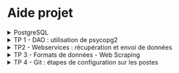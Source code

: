 # Aide projet
<details><summary>
 PostgreSQL
	</summary>

	<p>
 Create Table :
```
CREATE TABLE addresses (
  user_id int, -- Both a primary and foreign key
  street varchar(30) NOT NULL,
  city varchar(30) NOT NULL,
  state varchar(30) NOT NULL,
  PRIMARY KEY (user_id),
  FOREIGN KEY (user_id) REFERENCES users (id) ON DELETE CASCADE
);
```
### Insert into :
```
INSERT INTO addresses (user_id, street, city, state) VALUES
  (1, '1 Market Street', 'San Francisco', 'CA'),
  (2, '2 Elm Street', 'San Francisco', 'CA'),
  (3, '3 Main Street', 'Boston', 'MA');
```
	</p>
</details>
<details><summary>
TP 1 - DAO : utilisation de psycopg2
	</summary>
<p>
- La couche DAO est celle où vous implémentez les méthodes de persistance des données. Pour faire simple, dans notre cas : on implémente toutes les méthodes qui exécutent les requêtes SQL pour modifier notre BDD.

- Pour les explications à suivre, il vaut mieux se référer au code du TP 4, car c'est le code que vous utiliserez pour débuter le projet. Par exemple avoir la classe compte_dao.py sous les yeux en même temps pour mieux comprendre.

### Connection et curseur

- Pour pouvoir exécuter les requêtes SQL, il faut être connecté à la BDD. Chaque méthode d'une classe DAO doit donc commencer par l'instruction suivante :

```
cur = AbstractDao.connection.cursor()
```

Cela permet de récupérer un objet cursor (de psycopg2) qui va gérer les connections et requêtes à la BDD.

### Exécution des requêtes et gestion de la réponse

Ensuite, le code diffère selon qu'on ne veut récupérer qu'un seul objet avec la requête SQL, ou plusieurs :

- Un seul objet :

```python
# On exécute la requête SQL avec les paramètres voulus
cur.execute(
            "INSERT INTO account (pseudo, motdepasse) VALUES (%s, %s) RETURNING id;", (compte.pseudo, compte.motdepasse))

# Puis on stocke le résultat dans un objet python (ici l'insertion en base renvoie l'id associé)
# La méthode fetchone() permet simplement de récupérer la ligne renvoyée par la requête
compte.id = cur.fetchone()[0]
```

Autre exemple avec plusieurs paramètres retournés par la requête :

```python
# On sélectionne les champs qu'on veut récupérer avec la requête
cur.execute(
            "select id, pseudo, motdepasse from account where pseudo=%s", (pseudo,))

# On stocke la ligne trouvée dans found
            found = cur.fetchone()
            # On s'asure que found n'est pas vide (pas de ligne retournée par la requête)
            if found:
                # Puis on récupère les champs dans l'ordre qu'on les a spécifiés dans la requête : found[0] = id, found[1] = pseudo, etc
                return Compte(found[1], found[2], found[0])
```

- Plusieurs objets (on veut la liste des tous les agents du shield du TP 1) :

```python
# On exécute à nouveau notre requête
cur.execute(
    "select id, name, security_level from shield_agents")
    # Cette fois on récupère des tuples et on les transforme en objects ShieldAgent qu'on insère dans un tableau
    result = [ShieldAgent(id=item[0], name=item[1], security_level=item[2])
        # On ne se sert pas de fetchone(), mais de fetchall() pour récupérer toutes les lignes retournées par la requête, sur lesquelles on fait une boucle for
        for item in cur.fetchall()]
    return result
```

- Une fois ces étapes réalisées, on enregistre en base ou on annule la transaction si une erreur est soulevée (cette étape ne change jamais, le code que vous aurez vraiment à gérer est celui de l'exécution de requête et de gestion du résultat)

```python
    # la transaction est enregistrée en base
    AbstractDao.connection.commit()
except psycopg2.Error as error:
    # la transaction est annulée
    AbstractDao.connection.rollback()
    raise error
finally:
    cur.close()
```

- Pour un exemple de requête faisant intervenir une table d'association, voir la méthode find_all_agent_with_avengers de agent_dao du TP 1.

- Plus d'informations sur psycopg2, en particulier sur [l'objet cursor](http://initd.org/psycopg/docs/cursor.html)
</p>
</details>
<details><summary>
TP2 - Webservices : récupération et envoi de données
	</summary>
	<p>
- Les webservices sont des ressources accessibles via des requêtes HTTP. Ils fonctionnent comme des boites noires : Ils disposent d'une API (application programming interface) pour laquelle l'on ne connait que l'entrée/sortie (Boite Noire)

- Par différentes requêtes (GET et POST pour la plupart), vous pouvez récupérer des données et échanger avec un serveur distant par sa couche Controller. Ces requêtes peuvent avoir différents type : changer l'état de la base de données par transmission de l'information coté DAO, récupération de l'état de la base de données, ou encore récupération de l'état du serveur par exemple (Healthcheck).

### Tester des requêtes avec Insomnia

Insomnia est un client [REST](https://fr.wikipedia.org/wiki/Representational_state_transfer) permettant justement d'effectuer des requêtes HTTP sur une URL. Il propose une interface graphique simple permettant de tester les requêtes que l'on va ensuite pouvoir intégrer dans le code Python par la suite.

- Il implémente quasiment tous les types de [requêtes HTTP](https://www.tutorialspoint.com/http/http_requests.htm)

- Exemple avec une requête POST
  ![](insomnia.jpg)
  - Avec en rouge: l'ajout d'une nouvelle requête
  - Avec en bleu : l'url où effectuer la requête
  - Avec en vert : la zone où ajouter les éventuels paramètres

### Récupération de données avec Requests

Requests est la référence des librairies Python pour effectuer des requêtes HTTP. Son utilisation est assez simple bien que formalisée.

#### Installation :

Vous pouvez l'installer via pip

```
pip install requests
```

ou via Pycharm qui détectera les install Requirements.

#### Utilisation :

- Importez la librairie dans la classe de votre choix, la bonne pratique étant de s'inspirer du squelette projet du tp4.

```python
import requests
```

- Effectuez une configuration préalable permettant d'éviter le proxy de l'ensai, ne le mettez pas si vous êtes hors vm.

```python
proxies = {
                'http': http://pxcache-02.ensai.fr:3128,
                'https': http://pxcache-02.ensai.fr:3128
            }
```

- Ici c'est une étape importante qui changera d'une fois a l'autre: indiquez les différents paramètres de la requête (correspondant à ce que vous rentreriez dans Insomnia). (ici: C'est l'exemple du tp2)

```python
params = {
                'apikey': properties.api_key,
                'dataset': "statistiques-de-prets-de-dvd-en-2017-cesson-sevigne",
                "rows": 6288}
response = requests.get(
                'https://data.rennesmetropole.fr/api/records/1.0/search/'
                , proxies=proxies
                , params=params)
```

- Récuperez les données dans un objet python pour pouvoir les manipuler par la suite dans votre couche Business Object !

```python
data = response.json()['records']
```

### Créer son propre webservice avec la bibliothèque Flask

- Importez la librairie dans une Classe présente dans le dossier controller de votre projet

```python
from flask import Flask, request
```

- Mettez en place votre serveur dans une classe Server
  ```python
  app = Flask(__name__)
  ```
  [...]
  ```python
  if __name__ == "__main__":
      app.run()
  ```
- Définissez les différents "endpoints" de votre API en annotant vos méthodes qui seront appelées en effectuant des requêtes HTTP
  ```python
  @app.route("/healthCheck", methods=['GET'])
  def movieList():
  ```
  Ici par exemple si l'on fait une requête GET sur localhost:5000/healthCheck, on appelera la fonction healthCheck()
- Effectuez différents traitement métiers en appelant des méthodes objets de vos business objects
- Effectuez un retour pour la requête

```python
""" retour par defaut (avec import json préalable) """
 return json.dumps({"result": "success"})
```
</p>
</details>
<details><summary>
 TP 3 - Formats de données - Web Scraping
	</summary>
	<p>
Il existe différents types de formats de données structurés non SQL, ils sont principalement utilisés pour l'échange de données et la sauvegarde de données

### Différents formats de données

- JSON :

```
[
{
      "titre": "Star Wars : le retour du Jedi",
      "commune": "Cesson-Sevigne",
      "auteur": "Kershner Irvin",
      "code_insee": 35051.0,
      "nombre_de_prets_2017": 10.0
  },{
      "titre": "Blanche Neige et le chasseur",
      "commune": "Cesson-Sevigne",
      "auteur": "Sanders Rupert",
      "code_insee": 35051.0,
      "nombre_de_prets_2017": 10.0
  }
]
```

Format actuellement très utilisé avec le yml, il est surtout très commun dans le monde du web et des web services.

- XML

```
<Bibliotheque>
<CD> <titre>Star Wars : le retour du Jedi</titre>
      <commune> Cesson-Sevigne</commune>
      <auteur> Kershner Irvin</auteur>
      <code_insee> 35051.0</code_insee>
      <nombre_de_prets_2017> 10.0</nombre_de_prets_2017>
</CD>
<CD> <titre>Blanche Neige et le chasseur</titre>
      <commune> Cesson-Sevigne</commune>
      <auteur> Sanders Rupert</auteur>
      <code_insee> 35051.0</code_insee>
      <nombre_de_prets_2017> 10.0</nombre_de_prets_2017>
</CD>
</Bibliotheque>
```

Format plus verbeux utilisé dans beaucoup de configuration mais également pour l'échange des données (comme le JSON)

- CSV

```
titre;commune;auteur;code_insee;nombre_de_prets_2017
Star Wars : le retour du Jedi;Cesson-Sevigne;Kershner Irvin;35051.0;10.0
Blanche Neige et le chasseur ;Cesson-Sevigne;Sanders Rupert;35051.0;10.0
```

Format très classique dans le monde de la donnée et de la sauvegarde.

### Lire les données

#### Lecture et écriture du csv en python

- Lecture

```python
import csv

#Ouvrir le fichier en lecture
with open('./test.csv', 'r') as csvfile:
    #Définition du reader
    csvreader = csv.reader(csvfile, delimiter=';')
    #Lecture ligne par ligne
    for row in csvreader:
        for column in row:
            print(column)
```

- Ecriture

```python
import csv

#Ouvrir le fichier en écriture
with open('./test2.csv', 'w',  newline='') as csvfile:
    #Définition de writer
    csvwriter = csv.writer(csvfile, delimiter=',',)
    #Ecriture d'une ligne
    csvwriter.writerow(['nom', 'prénom', 'age'])

```

#### Lecture et écriture du json en python

- Lecture

```python
import json

#Ouvrir le fichier en lecture
with open('./test.json', 'r', encoding="utf-8") as jsonfile:
    #Lecture du json en dictionnaire
    data = json.load(jsonfile)
    #Lecture ligne par ligne
    for row in data:
        # on ajoute une ligne dans le fichier et on enleve la donnée depuis le data
                fieldsValues = row['fields'].values()
                row.pop('fields')
	# puis on l'écrit (en fct de la conversion)
```

- Ecriture


```python
import json

#Ouvrir le fichier en écriture
with open('./test2.json', 'r', encoding="utf-8") as jsonfile:
    #données : tableau d'entrées clé:valeur
    result = [dico1,dico2]
    #Lecture ligne par ligne
    jsonfile.write(json.dumps(result))
```

#### Lecture et écriture du xml en python

- Lecture

```python
import xml.etree.ElementTree as ET

#Ouvrir le fichier en lecture
with open('./test.xml', 'wb') as xmlfile:
    #données : utilisation d'un parseur xml de la librarie etree
    tree=ET.parse(xmlfile)
    #Lecture ligne par ligne
    root = tree.getroot()
    for child in root :
        print(child.tag,child.attrib)
```

- Ecriture

```python
from lxml import etree

#Ouvrir le fichier en écriture
with open('./test2.xml', 'wb') as xmlfile:
    #données : dico en entrée
    result = [dico1,dico2]
    xmlfile.write(etree.tostring(result, pretty_print=True))
```

### Web Scraping avec Python

#### Rappel : Le webscraping c'est quoi?

- Il s'agit littéralement d'extraction de données sur des sites web via un script ou un programme
- C'est a dire un document balisé qui est donc parsable par différentes librairies afin de récupérer les informations que l'on veut.

- Beaucoup de librairies existent, nous avons présenté dans le tp3 la librairie lxml pour l'extraction de données depuis l'html

#### Exemple avec une page wikipédia

En utilisant request pour le requetage http on peut par exemple récupérer la liste des différents médaillés au judo comme ci-dessous qui sont sous différentes balises html respectives.

```python
import requests
from lxml import html

pageContent=requests.get('https://en.wikipedia.org/wiki/List_of_Olympic_medalists_in_judo')
tree = html.fromstring(pageContent.content)

goldWinners=tree.xpath('//*[@id="mw-content-text"]/table/tr/td[2]/a[1]/text()')
silverWinners=tree.xpath('//*[@id="mw-content-text"]/table/tr/td[3]/a[1]/text()')
#bronzeWinner we need rows where there's no rowspan - note XPath
bronzeWinners=tree.xpath('//*[@id="mw-content-text"]/table/tr/td[not(@rowspan=2)]/a[1]/text()')
medalWinners=goldWinners+silverWinners+bronzeWinners

medalTotals={}
for name in medalWinners:
    if medalTotals.has_key(name):
        medalTotals[name]=medalTotals[name]+1
    else:
        medalTotals[name]=1

for result in sorted(
        medalTotals.items(), key=lambda x:x[1],reverse=True):
        print '%s:%s' % result
```
</p>
</details>
<details><summary>
 TP 4 - Git : étapes de configuration sur les postes
	</summary>

<p>
 =>  Générer sa clef SSH (reprise de la configuration partie 3 du TP)

- Lancez Git bash (Menu démarrer > tapez git bash dans la barre de recherche).

- La première chose à faire est de configurer le proxy si ce n’est pas déjà fait

```
git config --global http.proxy http://pxcache-02.ensai.fr:3128
git config --global https.proxy http://pxcache-02.ensai.fr:3128
```

- Puis de configurer vos informations personnelles

```
git config --global user.email VOTRE EMAIL
git config --global user.name PRENOM NOM
```

En remplaçant VOTRE EMAIL par votre email et PRENOM NOM par vos prénoms et noms.

- Changez l’éditeur git par défaut par notepad++ (sinon vous allez utiliser vim)

```
git config --global core.editor "'\\filer-thinapps.domensai.ecole\thinapps\Notepad64\Notepad++.exe' -multiInst -notabbar -nosession -noPlugin"
```

Cette config est conservée vous n’avez à la faire qu’une fois sur les machines de l’ENSAI. Si vous utilisez git chez vous, il faudra reconfigurer votre client (potentiellement en installer un)

- Ensuite, générez votre couple de clé ssh

```
ssh-keygen -t rsa -b 2048
```

<p>Ceci va permettre de faciliter de la communication entre gitlab et vous. En effet le coupleque vous allez générer va servir à prouver que vous êtes bien la personne que vous dites être, et ainsi ne plus à avoir à saisir votre couple id/mdp.</p>

- Tapez entrée pour chaque question que l’on vous pose.
- Sous Gitlab, allez dans vos réglages : https://gitlab.com/profile. Dans le menu à gauche allez dans SSH Keys. Vous avez un champ texte sous Key, vous allez mettre le contenu de votre clé.
- Votre clé devrait se trouver ici : `P:\ssh_key\id_rsa` . Pour l’afficher, il faut que dans l'explorateur de fichier vous cliquiez sur Organiser > Options des dossiers et de recherche > Affichage > Afficher les fichiers, dossiers et lecteurs cachés.
- Sélectionnez le fichier id_rsa.pub (celui qui s'ouvre pas défaut avec Document Microsoft Publisher) puis ouvrir avec > autres programmes > bloc-notes.
- Copiez tout le contenu du fichier (raccourcis claviers ctrl + a puis ctrl + c).

- Dans gitlab, collez la clé puis cliquez sur Add key. La clé ssh est conservée. Vous n’aurez donc à la configurer qu’une fois à l’Ensai. Par contre si vous travaillez avec un ordinateur perso, il faudra créer une clé ssh dessus (et l’ajouter sur gitlab).

- Une fois cette configuration effectuée, vous pouvez reprendre le fil du TP.
</p>
</details>

